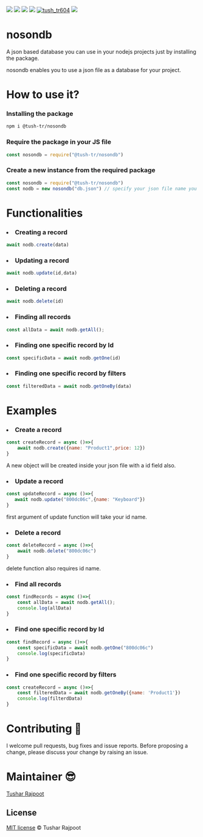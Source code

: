 <img src="https://img.shields.io/github/issues/tush-tr/nosondb"> <img src="https://img.shields.io/github/forks/tush-tr/nosondb"> <img src="https://img.shields.io/github/license/tush-tr/nosondb"> <img src="https://img.shields.io/github/stars/tush-tr/nosondb"> <a href="https://twitter.com/tush_tr604" target="blank"><img src="https://img.shields.io/twitter/follow/tush_tr604?logo=twitter&style=flat" alt="tush_tr604" /></a> <img src="https://img.shields.io/github/languages/count/tush-tr/nosondb">

# nosondb
A json based database you can use in your nodejs projects just by installing the package.

nosondb enables you to use a json file as a database for your project.

# How to use it?

### Installing the package

```sh
npm i @tush-tr/nosondb
```

### Require the package in your JS file

```js
const nosondb = require("@tush-tr/nosondb")
```

### Create a new instance from the required package

```js
const nosondb = require("@tush-tr/nosondb")
const nodb = new nosondb("db.json") // specify your json file name you want to use as database
```

# Functionalities

### <li>Creating a record

```js
await nodb.create(data)
```

### <li>Updating a record

```js
await nodb.update(id,data)
```


### <li>Deleting a record

```js
await nodb.delete(id)
```

### <li>Finding all records

```js
const allData = await nodb.getAll();
```

### <li>Finding one specific record by Id

```js
const specificData = await nodb.getOne(id)
```

### <li>Finding one specific record by filters

```js
const filteredData = await nodb.getOneBy(data)
```





# Examples


### <li>Create a record

```js
const createRecord = async ()=>{
    await nodb.create({name: "Product1",price: 12})
}
```

A new object will be created inside your json file with a id field also.

### <li>Update a record

```js
const updateRecord = async ()=>{
   await nodb.update("800dc06c",{name: "Keyboard"})
}
```

first argument of update function will take your id name.

### <li>Delete a record

```js
const deleteRecord = async ()=>{
    await nodb.delete("800dc06c")
}
```

delete function also requires id name.

### <li>Find all records

```js
const findRecords = async ()=>{
    const allData = await nodb.getAll();
    console.log(allData)
}
```

### <li>Find one specific record by Id

```js
const findRecord = async ()=>{
    const specificData = await nodb.getOne("800dc06c")
    console.log(specificData)
}
```

### <li>Find one specific record by filters

```js
const createRecord = async ()=>{
    const filteredData = await nodb.getOneBy({name: 'Product1'})
    console.log(filterdData)
}
```

# Contributing 🍻

I welcome pull requests, bug fixes and issue reports. Before proposing a change, please discuss your change by raising an issue.

# Maintainer 😎

[Tushar Rajpoot](https://twitter.com/tush_tr604)


## License

[MIT license](LICENSE) © Tushar Rajpoot